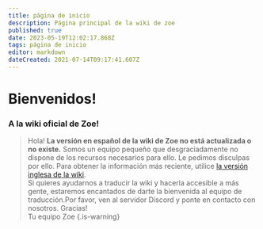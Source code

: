 ```yaml
---
title: página de inicio
description: Página principal de la wiki de zoe
published: true
date: 2023-05-19T12:02:17.868Z
tags: página de inicio
editor: markdown
dateCreated: 2021-07-14T09:17:41.607Z
---
```


# Bienvenidos!

### A la wiki oficial de Zoe!

>Hola!
>**La versión en español de la wiki de Zoe no está actualizada o no existe.** Somos un equipo pequeño que desgraciadamente no dispone de los recursos necesarios para ello. Le pedimos disculpas por ello. Para obtener la información más reciente, utilice [la versión inglesa de la wiki](http://wiki.zoe-discord-bot.ch/en/home). <br>
Si quieres ayudarnos a traducir la wiki y hacerla accesible a más gente, estaremos encantados de darte la bienvenida al equipo de traducción.Por favor, ven al servidor Discord y ponte en contacto con nosotros. Gracias! <br>
Tu equipo Zoe
>{.is-warning}
